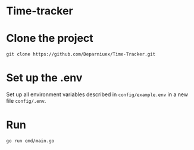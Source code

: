 # Time-tracker

# Clone the project

`git clone https://github.com/Deparniuex/Time-Tracker.git`
# Set up the .env

Set up all environment variables described in `config/example.env` in a new file `config/.env`.
# Run

`go run cmd/main.go`
